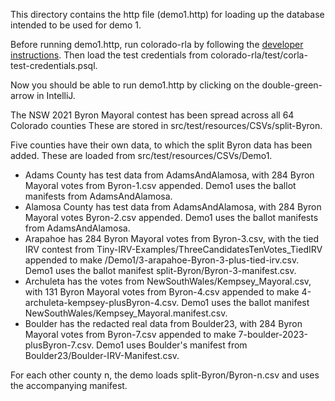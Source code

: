 This directory contains the http file (demo1.http) for loading up the database intended to be used for demo 1.

Before running demo1.http, run colorado-rla by following the 
[developer instructions](https://github.com/DemocracyDevelopers/colorado-rla/blob/main/docs/25_developer.md). 
Then load the test credentials from colorado-rla/test/corla-test-credentials.psql.

Now you should be able to run demo1.http by clicking on the double-green-arrow in IntelliJ.

The NSW 2021 Byron Mayoral contest has been spread across all 64 Colorado counties 
These are stored in src/test/resources/CSVs/split-Byron.

Five counties have their own data, to which the split Byron data has been added.
These are loaded from src/test/resources/CSVs/Demo1.

- Adams County has test data from AdamsAndAlamosa, with 284 Byron Mayoral votes from Byron-1.csv appended. Demo1 uses the ballot manifests from AdamsAndAlamosa.
- Alamosa County has test data from AdamsAndAlamosa, with 284 Byron Mayoral votes Byron-2.csv appended. Demo1 uses the ballot manifests from AdamsAndAlamosa.
- Arapahoe has 284 Byron Mayoral votes from Byron-3.csv, with the tied IRV contest from Tiny-IRV-Examples/ThreeCandidatesTenVotes_TiedIRV appended to make /Demo1/3-arapahoe-Byron-3-plus-tied-irv.csv. Demo1 uses the ballot manifest split-Byron/Byron-3-manifest.csv.
- Archuleta has the votes from NewSouthWales/Kempsey_Mayoral.csv, with 131 Byron Mayoral votes from Byron-4.csv appended to make 4-archuleta-kempsey-plusByron-4.csv. Demo1 uses the ballot manifest NewSouthWales/Kempsey_Mayoral.manifest.csv. 
- Boulder has the redacted real data from Boulder23, with 284 Byron Mayoral votes from Byron-7.csv appended to make 7-boulder-2023-plusByron-7.csv. Demo1 uses Boulder's manifest from Boulder23/Boulder-IRV-Manifest.csv.
 
For each other county n, the demo loads split-Byron/Byron-n.csv and uses the accompanying manifest.  
